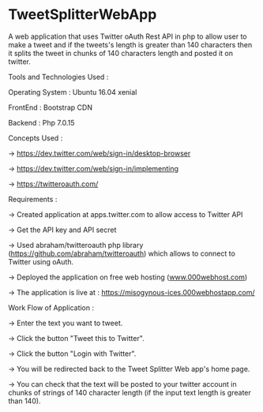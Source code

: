 # TweetSplitterWebApp
A web application that uses Twitter oAuth Rest API in php to allow user to make a tweet and if the tweets's length is  greater than 140 characters then it splits the tweet in chunks of 140 characters length and posted it on twitter.

Tools and Technologies Used :

Operating System : Ubuntu 16.04 xenial

FrontEnd : Bootstrap CDN

Backend : Php 7.0.15

Concepts Used : 

-> https://dev.twitter.com/web/sign-in/desktop-browser

-> https://dev.twitter.com/web/sign-in/implementing

-> https://twitteroauth.com/

Requirements :

-> Created application at apps.twitter.com to allow access to Twitter API

-> Get the API key and API secret 

-> Used abraham/twitteroauth php library (https://github.com/abraham/twitteroauth) which allows to connect to Twitter using oAuth.

-> Deployed the application on free web hosting (www.000webhost.com)

-> The application is live at : https://misogynous-ices.000webhostapp.com/


Work Flow of Application : 

-> Enter the text you want to tweet.

-> Click the button "Tweet this to Twitter".

-> Click the button "Login with Twitter".

-> You will be redirected back to the Tweet Splitter Web app's home page.

-> You can check that the text will be posted to your twitter account in chunks of strings of 140 character length (if the input text length is greater than 140).
